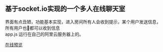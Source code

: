 ## 基于socket.io实现的一个多人在线聊天室
界面有点丑陋，功能基本实现，进入房间所有人会收到提示，某个用户发送信息，所有用户也都可以收到信息    
app.js 运行在自己的阿里云服务器上的。

[在线预览](http://101.132.37.149)